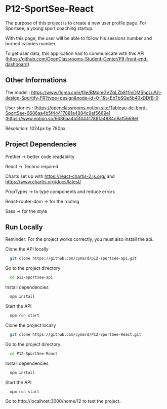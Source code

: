 
# P12-SportSee-React

The purpose of this project is to create a new user profile page. For Sportsee, a young sport coaching startup.

With this page, the user will be able to follow his sessions number and burned calories number.

To get user data, this application had to communicate with this API (https://github.com/OpenClassrooms-Student-Center/P9-front-end-dashboard).


## Other Informations

The model :  https://www.figma.com/file/BMomGVZqLZb811mDMShpLu/UI-design-Sportify-FR?type=design&node-id=0-1&t=EbTbSQe5b40xDDfB-0

User stories : [https://openclassrooms.notion.site/Tableau-de-bord-SportSee-6686aa4b5f44417881a4884c9af5669e](https://www.notion.so/6686aa4b5f44417881a4884c9af5669e) 

Résolution: 1024px by 780px


## Project Dependencies

Prettier → better code readability

React → Techno required

Charts set up with  https://react-chartjs-2.js.org/ and https://www.chartjs.org/docs/latest/

PropTypes → to type components and reduce errors

React-router-dom → for the routing

Sass → for the style
## Run Locally

Reminder: For the project works correctly, you must also install the api.

Clone the API locally

```bash
  git clone https://github.com/cymard/p12-sportsee-api.git
```

Go to the project directory

```bash
  cd p12-sportsee-api
```

Install dependencies

```bash
  npm install
```

Start the API

```bash
  npm run start
```

Clone the project locally

```bash
  git clone https://github.com/cymard/P12-SportSee-React.git
```

Go to the project directory

```bash
  cd P12-SportSee-React
```

Install dependencies

```bash
  npm install
```

Start the API

```bash
  npm run start
```

Go to http://localhost:3000/home/12 to test the project.
